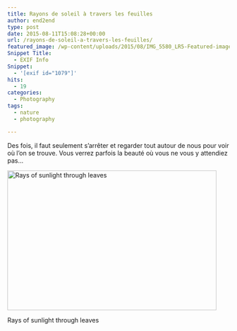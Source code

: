 ```yaml
---
title: Rayons de soleil à travers les feuilles
author: end2end
type: post
date: 2015-08-11T15:08:28+00:00
url: /rayons-de-soleil-a-travers-les-feuilles/
featured_image: /wp-content/uploads/2015/08/IMG_5580_LR5-Featured-image-672x378.jpg
Snippet Title:
  - EXIF Info
Snippet:
  - '[exif id="1079"]'
hits:
  - 19
categories:
  - Photography
tags:
  - nature
  - photography

---
```

Des fois, il faut seulement s&#8217;arrêter et regarder tout autour de nous pour voir où l&#8217;on se trouve. Vous verrez parfois la beauté où vous ne vous y attendiez pas&#8230;<!--more-->

<div id="attachment_1079" style="width: 484px" class="wp-caption alignnone">
  <a href="http://www.end2endzone.com/wp-content/uploads/2015/08/IMG_5580_LR5.jpg"><img aria-describedby="caption-attachment-1079" loading="lazy" class="size-large wp-image-1079" src="http://www.end2endzone.com/wp-content/uploads/2015/08/IMG_5580_LR5-1024x683.jpg" alt="Rays of sunlight through leaves" width="474" height="316" srcset="http://www.end2endzone.com/wp-content/uploads/2015/08/IMG_5580_LR5-1024x683.jpg 1024w, http://www.end2endzone.com/wp-content/uploads/2015/08/IMG_5580_LR5-150x100.jpg 150w, http://www.end2endzone.com/wp-content/uploads/2015/08/IMG_5580_LR5-300x200.jpg 300w, http://www.end2endzone.com/wp-content/uploads/2015/08/IMG_5580_LR5-1620x1080.jpg 1620w, http://www.end2endzone.com/wp-content/uploads/2015/08/IMG_5580_LR5-672x448.jpg 672w" sizes="(max-width: 474px) 100vw, 474px" /></a>
  
  <p id="caption-attachment-1079" class="wp-caption-text">
    Rays of sunlight through leaves
  </p>
</div>